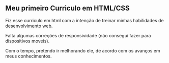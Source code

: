 ## Meu primeiro Curriculo em HTML/CSS

Fiz esse curriculo em html com a intenção de treinar minhas habilidades de desenvolvimento web.

Falta algumas correções de responsividade (não consegui fazer para dispositivos moveis).

Com o tempo, pretendo ir melhorando ele, de acordo com os avanços em meus conhecimentos.
